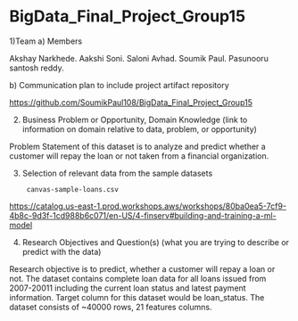 # BigData_Final_Project_Group15

1)Team
a) Members

Akshay Narkhede.
Aakshi Soni.
Saloni Avhad.
Soumik Paul.
Pasunooru santosh reddy.

b)  Communication plan to include project artifact repository

https://github.com/SoumikPaul108/BigData_Final_Project_Group15 
		
2)  Business Problem or Opportunity, Domain Knowledge (link to information on domain relative to data, problem, or opportunity)
	
Problem Statement of this dataset is to analyze and predict whether a customer will repay the loan or not taken from a financial organization.
	
3)  Selection of relevant data from the sample datasets 

         canvas-sample-loans.csv

https://catalog.us-east-1.prod.workshops.aws/workshops/80ba0ea5-7cf9-4b8c-9d3f-1cd988b6c071/en-US/4-finserv#building-and-training-a-ml-model


4)  Research Objectives and Question(s) (what you are trying to describe or predict with the data)
	
Research objective is to predict, whether a customer will repay a loan or not. The dataset contains complete loan data for all loans issued from 2007-20011 including the current loan status and latest payment information. Target column for this dataset would be loan_status. The dataset consists of ~40000 rows, 21 features columns.


